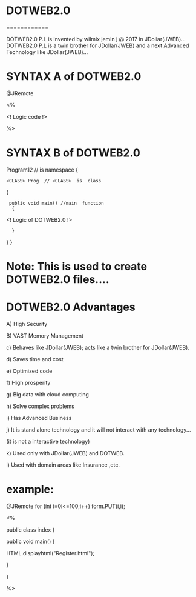# DOTWEB2.0
============

 DOTWEB2.0  P.L  is  invented  by  wilmix  jemin  j   @  2017 in  JDollar(JWEB)...   DOTWEB2.0  P.L   is   a  twin  brother  for  JDollar(JWEB)  and    a  next  Advanced   Technology  like  JDollar(JWEB)...




SYNTAX A of  DOTWEB2.0
=====================



<DOTWEB2>

@JRemote


<INSURANCE>
 <!  logic  code  !.

</INSURANCE>
 

<%


<!  Logic  code !>



%>

</DOTWEB2>






SYNTAX B of  DOTWEB2.0
=====================


<DOTWEB2>
 
<PACK> Program12  //<PACK> is  namespace
{
  
    <CLASS> Prog  // <CLASS>  is  class
   {

  
     public void main() //main  function
      {
 




<!  Logic  of  DOTWEB2.0  !>
 


        



      }
   }
}


Note:  This   is  used to   create  DOTWEB2.0  files....
=====

 

DOTWEB2.0 Advantages
=====================


A)  High  Security 


B)  VAST  Memory Management 


c)   Behaves  like  JDollar(JWEB);  acts  like   a    twin  brother  for  JDollar(JWEB).


d)  Saves time   and  cost  


e)  Optimized  code


f)  High  prosperity


g)  Big  data with  cloud  computing


h) Solve  complex  problems


i) Has  Advanced  Business


j)  It  is  stand  alone  technology  and  it  will  not  interact  with  any   technology...

(it  is  not  a  interactive  technology)


k) Used  only  with JDollar(JWEB)  and  DOTWEB.


l)  Used  with  domain  areas like  Insurance ,etc.






example:
========


<DOTWEB2>
@JRemote


<INSURANCE>
for (int i=0i<=100;i++)
form.PUT(i,i);

</INSURANCE>
 

<%




public class index {


  public void main()
{


HTML.displayhtml("Register.html");


 
}

}



%>

</DOTWEB2>

